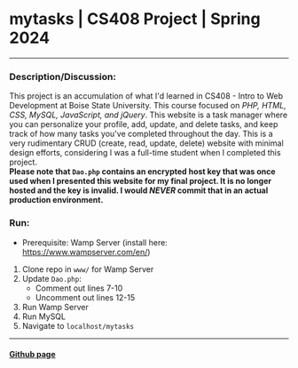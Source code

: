 # mytasks | CS408 Project | Spring  2024
---
### Description/Discussion:
This project is an accumulation of what I'd learned in CS408 - 
Intro to Web Development at Boise State University. 
This course focused on *PHP, HTML, CSS, MySQL, JavaScript, and jQuery*. 
This website is a task manager where you can personalize your profile, 
add, update, and delete tasks, and keep track of how many tasks you've 
completed throughout the day. This is a very rudimentary CRUD 
(create, read, update, delete) website with minimal design efforts, 
considering I was a full-time student when I completed this project.  
**Please note that `Dao.php` contains an encrypted host key that was once 
used when I presented this website for my final project. It is no longer
hosted and the key is invalid. I would *NEVER* commit that in an actual 
production environment.**

### Run:
- Prerequisite: Wamp Server (install here: https://www.wampserver.com/en/)
1. Clone repo in `www/` for Wamp Server
2. Update `Dao.php`:
   - Comment out lines 7-10
   - Uncomment out lines 12-15
4. Run Wamp Server
5. Run MySQL
6. Navigate to `localhost/mytasks`

---

#### [Github page](https://github.com/mayamurphy)
